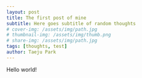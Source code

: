 ```yaml
---
layout: post
title: The first post of mine
subtitle: Here goes subtitle of random thoughts
# cover-img: /assets/img/path.jpg
# thumbnail-img: /assets/img/thumb.png
# share-img: /assets/img/path.jpg
tags: [thoughts, test]
author: Taeju Park
---
```


Hello world!
